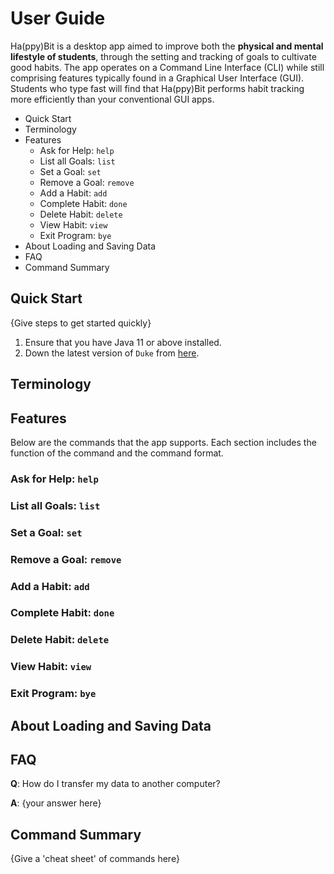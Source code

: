 # User Guide

Ha(ppy)Bit is a desktop app aimed to improve both the **physical and mental lifestyle of students**, 
through the setting and tracking of goals to cultivate good habits. 
The app operates on a Command Line Interface (CLI) while still 
comprising features typically found in a Graphical User Interface (GUI). 
Students who type fast will find that Ha(ppy)Bit performs habit tracking more efficiently than your 
conventional GUI apps.

* Quick Start
* Terminology
* Features
    * Ask for Help: `help`
    * List all Goals: `list`
    * Set a Goal: `set`
    * Remove a Goal: `remove`
    * Add a Habit: `add`
    * Complete Habit: `done`
    * Delete Habit: `delete`
    * View Habit: `view`
    * Exit Program: `bye`
* About Loading and Saving Data
* FAQ
* Command Summary

## Quick Start

{Give steps to get started quickly}

1. Ensure that you have Java 11 or above installed.
2. Down the latest version of `Duke` from [here](http://link.to/duke).

## Terminology


## Features 

Below are the commands that the app supports.
Each section includes the function of the command and the command format.

### Ask for Help: `help`

### List all Goals: `list`

### Set a Goal: `set`

### Remove a Goal: `remove`

### Add a Habit: `add`

### Complete Habit: `done`

### Delete Habit: `delete`

### View Habit: `view`

### Exit Program: `bye`

## About Loading and Saving Data

## FAQ

**Q**: How do I transfer my data to another computer? 

**A**: {your answer here}

## Command Summary

{Give a 'cheat sheet' of commands here}

